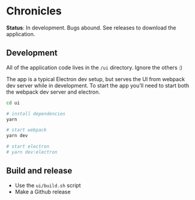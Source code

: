 # Chronicles

**Status**: In development. Bugs abound. See releases to download the application. 



## Development

All of the application code lives in the `/ui` directory. Ignore the others :)



The app is a typical Electron dev setup, but serves the UI from webpack dev server while in development. To start the app you'll need to start both the webpack dev server and electron.

```bash
cd ui

# install dependencies
yarn

# start webpack
yarn dev

# start electron
# yarn dev:electron
```





## Build and release

- Use the `ui/build.sh` script
- Make a Github release

